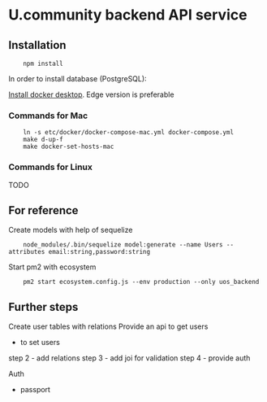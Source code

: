 # U.community backend API service

## Installation

```
    npm install
```

In order to install database (PostgreSQL):

[Install docker desktop](https://www.docker.com/products/docker-desktop). Edge version is preferable

### Commands for Mac

```
    ln -s etc/docker/docker-compose-mac.yml docker-compose.yml
    make d-up-f
    make docker-set-hosts-mac
```

### Commands for Linux
TODO

## For reference

Create models with help of sequelize
```
    node_modules/.bin/sequelize model:generate --name Users --attributes email:string,password:string
```

Start pm2 with ecosystem
```
    pm2 start ecosystem.config.js --env production --only uos_backend
```

## Further steps

Create user tables with relations
Provide an api to get users
- to set users

step 2 - add relations
step 3 - add joi for validation
step 4 - provide auth


Auth
* passport
